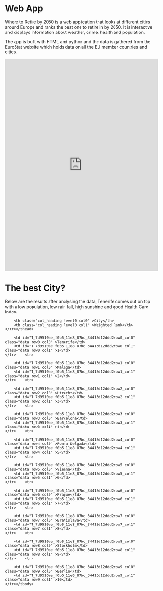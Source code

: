 <h1>
<a id="header-1" class="anchor" href="#header-1" aria-hidden="true"><span class="octicon octicon-link"></span></a>Web App</h1>

<p>Where to Retire by 2050 is a web application that looks at different cities around Europe and ranks the best one to retire in by 2050. It is interactive and displays information about weather, crime, health and population.

The app is built with HTML and python and the data is gathered from the EuroStat website which holds data on all the EU member countries and cities.</p>

 
 <iframe frameborder="0" style="width:100%;height:700px;" src="https://gerryk18.github.io/retire_at_50/plot.html"></iframe> 
 
 <h1>
<a id="header-1" class="anchor" href="#header-1" aria-hidden="true"><span class="octicon octicon-link"></span></a>The best City?</h1>

<p>Below are the results after analysing the data, Tenerife comes out on top with a low population, low rain fall, high sunshine and good Health Care Index.</p>
 
 <div class="output_html rendered_html output_subarea output_execute_result">
<style  type="text/css" >
    #T_7d9510ae_f0b5_11e8_87bc_34415d12ddd2row0_col1 {
            background-color:  lightgreen;
        }</style>  
<table id="T_7d9510ae_f0b5_11e8_87bc_34415d12ddd2" > 
<thead>    <tr> 
        
        <th class="col_heading level0 col0" >City</th> 
        <th class="col_heading level0 col1" >Weighted Rank</th> 
    </tr></thead> 
<tbody>    <tr> 
         
        <td id="T_7d9510ae_f0b5_11e8_87bc_34415d12ddd2row0_col0" class="data row0 col0" >Tenerife</td> 
        <td id="T_7d9510ae_f0b5_11e8_87bc_34415d12ddd2row0_col1" class="data row0 col1" >1</td> 
    </tr>    <tr> 
        
        <td id="T_7d9510ae_f0b5_11e8_87bc_34415d12ddd2row1_col0" class="data row1 col0" >Malaga</td> 
        <td id="T_7d9510ae_f0b5_11e8_87bc_34415d12ddd2row1_col1" class="data row1 col1" >2</td> 
    </tr>    <tr> 
        
        <td id="T_7d9510ae_f0b5_11e8_87bc_34415d12ddd2row2_col0" class="data row2 col0" >Utrecht</td> 
        <td id="T_7d9510ae_f0b5_11e8_87bc_34415d12ddd2row2_col1" class="data row2 col1" >3</td> 
    </tr>    <tr> 
         
        <td id="T_7d9510ae_f0b5_11e8_87bc_34415d12ddd2row3_col0" class="data row3 col0" >Barcelona</td> 
        <td id="T_7d9510ae_f0b5_11e8_87bc_34415d12ddd2row3_col1" class="data row3 col1" >4</td> 
    </tr>    <tr> 
        
        <td id="T_7d9510ae_f0b5_11e8_87bc_34415d12ddd2row4_col0" class="data row4 col0" >Ponta Delgada</td> 
        <td id="T_7d9510ae_f0b5_11e8_87bc_34415d12ddd2row4_col1" class="data row4 col1" >5</td> 
    </tr>    <tr> 
        
        <td id="T_7d9510ae_f0b5_11e8_87bc_34415d12ddd2row5_col0" class="data row5 col0" >Vienna</td> 
        <td id="T_7d9510ae_f0b5_11e8_87bc_34415d12ddd2row5_col1" class="data row5 col1" >6</td> 
    </tr>    <tr> 
        
        <td id="T_7d9510ae_f0b5_11e8_87bc_34415d12ddd2row6_col0" class="data row6 col0" >Prague</td> 
        <td id="T_7d9510ae_f0b5_11e8_87bc_34415d12ddd2row6_col1" class="data row6 col1" >7</td> 
    </tr>    <tr> 
         
        <td id="T_7d9510ae_f0b5_11e8_87bc_34415d12ddd2row7_col0" class="data row7 col0" >Bratislava</td> 
        <td id="T_7d9510ae_f0b5_11e8_87bc_34415d12ddd2row7_col1" class="data row7 col1" >8</td> 
    </tr>    <tr> 
        
        <td id="T_7d9510ae_f0b5_11e8_87bc_34415d12ddd2row8_col0" class="data row8 col0" >Stockholm</td> 
        <td id="T_7d9510ae_f0b5_11e8_87bc_34415d12ddd2row8_col1" class="data row8 col1" >9</td> 
    </tr>    <tr> 
        
        <td id="T_7d9510ae_f0b5_11e8_87bc_34415d12ddd2row9_col0" class="data row9 col0" >Berlin</td> 
        <td id="T_7d9510ae_f0b5_11e8_87bc_34415d12ddd2row9_col1" class="data row9 col1" >10</td> 
    </tr></tbody> 
</table> 
</div>

